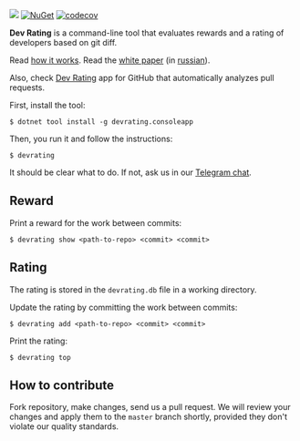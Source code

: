 ![](https://github.com/victorx64/devratingservice/workflows/build/badge.svg)
[![NuGet](https://img.shields.io/nuget/v/DevRating.ConsoleApp.svg)](https://www.nuget.org/packages/DevRating.ConsoleApp/)
[![codecov](https://codecov.io/gh/victorx64/devrating/branch/master/graph/badge.svg)](https://codecov.io/gh/victorx64/devrating)

**Dev Rating** is a command-line tool that evaluates rewards and a rating of 
developers based on git diff. 

Read [how it works](docs/how-it-works.md). Read the 
[white paper](docs/white-paper.md) (in [russian](docs/white-paper-ru.md)).

Also, check [Dev Rating](https://github.com/marketplace/dev-rating) app for 
GitHub that automatically analyzes pull requests. 

First, install the tool:

```
$ dotnet tool install -g devrating.consoleapp
```

Then, you run it and follow the instructions:

```
$ devrating
```

It should be clear what to do. If not, ask us in
our [Telegram chat](https://t.me/devratingchat).

## Reward

Print a reward for the work between commits:

```
$ devrating show <path-to-repo> <commit> <commit>
```

## Rating

The rating is stored in the `devrating.db` file in a working directory.

Update the rating by committing the work between commits:

```
$ devrating add <path-to-repo> <commit> <commit>
```

Print the rating:

```
$ devrating top
```

## How to contribute

Fork repository, make changes, send us a pull request. We will review
your changes and apply them to the `master` branch shortly, provided
they don't violate our quality standards.
